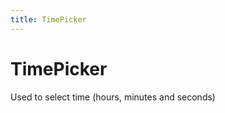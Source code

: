 ```yaml
---
title: TimePicker
---
```


# TimePicker

<div>Used to select time (hours, minutes and seconds)</div>
